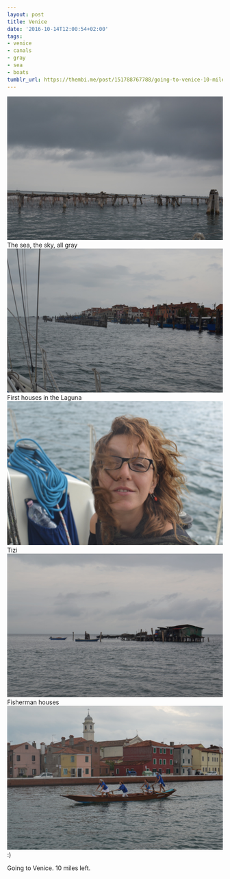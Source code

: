 ```yaml
---
layout: post
title: Venice
date: '2016-10-14T12:00:54+02:00'
tags:
- venice
- canals
- gray
- sea
- boats
tumblr_url: https://thembi.me/post/151788767788/going-to-venice-10-miles-left
---
```

 ![](/files/tumblr_oetr3h9PYo1tq106bo1_1280.jpg)  
The sea, the sky, all gray ![](/files/tumblr_oetr3h9PYo1tq106bo4_1280.jpg)  
First houses in the Laguna ![](/files/tumblr_oetr3h9PYo1tq106bo2_1280.jpg)  
Tizi ![](/files/tumblr_oetr3h9PYo1tq106bo3_1280.jpg)  
Fisherman houses ![](/files/tumblr_oetr3h9PYo1tq106bo5_1280.jpg)  
:)  

Going to Venice. 10 miles left.


